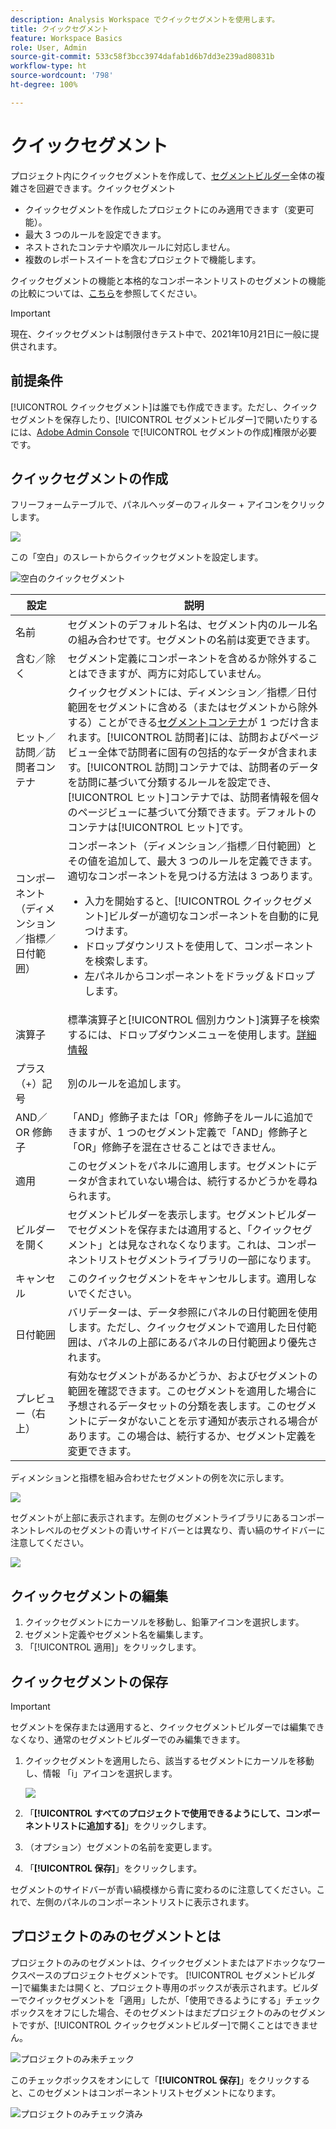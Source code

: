 ```yaml
---
description: Analysis Workspace でクイックセグメントを使用します。
title: クイックセグメント
feature: Workspace Basics
role: User, Admin
source-git-commit: 533c58f3bcc3974dafab1d6b7dd3e239ad80831b
workflow-type: ht
source-wordcount: '798'
ht-degree: 100%

---
```



# クイックセグメント

プロジェクト内にクイックセグメントを作成して、[セグメントビルダー](/help/components/segmentation/segmentation-workflow/seg-build.md)全体の複雑さを回避できます。クイックセグメント

* クイックセグメントを作成したプロジェクトにのみ適用できます（変更可能）。
* 最大 3 つのルールを設定できます。
* ネストされたコンテナや順次ルールに対応しません。
* 複数のレポートスイートを含むプロジェクトで機能します。

クイックセグメントの機能と本格的なコンポーネントリストのセグメントの機能の比較については、[こちら](/help/analyze/analysis-workspace/components/segments/t-freeform-project-segment.md)を参照してください。

>[!IMPORTANT]
> 現在、クイックセグメントは制限付きテスト中で、2021年10月21日に一般に提供されます。

## 前提条件 

[!UICONTROL クイックセグメント]は誰でも作成できます。ただし、クイックセグメントを保存したり、[!UICONTROL セグメントビルダー]で開いたりするには、[Adobe Admin Console](https://experienceleague.adobe.com/docs/analytics/admin/admin-console/permissions/summary-tables.html?lang=ja#analytics-tools) で[!UICONTROL セグメントの作成]権限が必要です。

## クイックセグメントの作成

フリーフォームテーブルで、パネルヘッダーのフィルター + アイコンをクリックします。

![](assets/quick-seg1.png)

この「空白」のスレートからクイックセグメントを設定します。

![空白のクイックセグメント](assets/qs-blank-slate.png)

| 設定 | 説明 |
| --- | --- |
| 名前 | セグメントのデフォルト名は、セグメント内のルール名の組み合わせです。セグメントの名前は変更できます。 |
| 含む／除く | セグメント定義にコンポーネントを含めるか除外することはできますが、両方に対応していません。 |
| ヒット／訪問／訪問者コンテナ | クイックセグメントには、ディメンション／指標／日付範囲をセグメントに含める（またはセグメントから除外する）ことができる[セグメントコンテナ](https://experienceleague.adobe.com/docs/analytics/components/segmentation/seg-overview.html?lang=ja#section_AF2A28BE92474DB386AE85743C71B2D6)が 1 つだけ含まれます。[!UICONTROL 訪問者]には、訪問およびページビュー全体で訪問者に固有の包括的なデータが含まれます。[!UICONTROL 訪問]コンテナでは、訪問者のデータを訪問に基づいて分類するルールを設定でき、[!UICONTROL ヒット]コンテナでは、訪問者情報を個々のページビューに基づいて分類できます。デフォルトのコンテナは[!UICONTROL ヒット]です。 |
| コンポーネント（ディメンション／指標／日付範囲） | コンポーネント（ディメンション／指標／日付範囲）とその値を追加して、最大 3 つのルールを定義できます。適切なコンポーネントを見つける方法は 3 つあります。<ul><li>入力を開始すると、[!UICONTROL クイックセグメント]ビルダーが適切なコンポーネントを自動的に見つけます。</li><li>ドロップダウンリストを使用して、コンポーネントを検索します。</li><li>左パネルからコンポーネントをドラッグ＆ドロップします。</li></ul> |
| 演算子 | 標準演算子と[!UICONTROL 個別カウント]演算子を検索するには、ドロップダウンメニューを使用します。[詳細情報](https://experienceleague.adobe.com/docs/analytics/components/segmentation/segment-reference/seg-operators.html?lang=ja) |
| プラス（+）記号 | 別のルールを追加します。 |
| AND／OR 修飾子 | 「AND」修飾子または「OR」修飾子をルールに追加できますが、1 つのセグメント定義で「AND」修飾子と「OR」修飾子を混在させることはできません。 |
| 適用 | このセグメントをパネルに適用します。セグメントにデータが含まれていない場合は、続行するかどうかを尋ねられます。 |
| ビルダーを開く | セグメントビルダーを表示します。セグメントビルダーでセグメントを保存または適用すると、「クイックセグメント」とは見なされなくなります。これは、コンポーネントリストセグメントライブラリの一部になります。 |
| キャンセル | このクイックセグメントをキャンセルします。適用しないでください。 |
| 日付範囲 | バリデーターは、データ参照にパネルの日付範囲を使用します。ただし、クイックセグメントで適用した日付範囲は、パネルの上部にあるパネルの日付範囲より優先されます。 |
| プレビュー（右上） | 有効なセグメントがあるかどうか、およびセグメントの範囲を確認できます。このセグメントを適用した場合に予想されるデータセットの分類を表します。このセグメントにデータがないことを示す通知が表示される場合があります。この場合は、続行するか、セグメント定義を変更できます。 |

ディメンションと指標を組み合わせたセグメントの例を次に示します。

![](assets/quick-seg2.png)

セグメントが上部に表示されます。左側のセグメントライブラリにあるコンポーネントレベルのセグメントの青いサイドバーとは異なり、青い縞のサイドバーに注意してください。

![](assets/quick-seg5.png)

## クイックセグメントの編集

1. クイックセグメントにカーソルを移動し、鉛筆アイコンを選択します。
1. セグメント定義やセグメント名を編集します。
1. 「[!UICONTROL 適用]」をクリックします。

## クイックセグメントの保存

>[!IMPORTANT]
>セグメントを保存または適用すると、クイックセグメントビルダーでは編集できなくなり、通常のセグメントビルダーでのみ編集できます。

1. クイックセグメントを適用したら、該当するセグメントにカーソルを移動し、情報 「i」アイコンを選択します。

   ![](assets/quick-seg6.png)

1. 「**[!UICONTROL すべてのプロジェクトで使用できるようにして、コンポーネントリストに追加する]**」をクリックします。
1. （オプション）セグメントの名前を変更します。
1. 「**[!UICONTROL 保存]**」をクリックします。

セグメントのサイドバーが青い縞模様から青に変わるのに注意してください。これで、左側のパネルのコンポーネントリストに表示されます。

## プロジェクトのみのセグメントとは

プロジェクトのみのセグメントは、クイックセグメントまたはアドホックなワークスペースのプロジェクトセグメントです。 [!UICONTROL セグメントビルダー]で編集または開くと、プロジェクト専用のボックスが表示されます。ビルダーでクイックセグメントを「適用」したが、「使用できるようにする」チェックボックスをオフにした場合、そのセグメントはまだプロジェクトのみのセグメントですが、[!UICONTROL クイックセグメントビルダー]で開くことはできません。

![プロジェクトのみ未チェック](assets/project-only-unchecked.png)

このチェックボックスをオンにして「**[!UICONTROL 保存]**」をクリックすると、このセグメントはコンポーネントリストセグメントになります。

![プロジェクトのみチェック済み](assets/project-only-checked.png)
